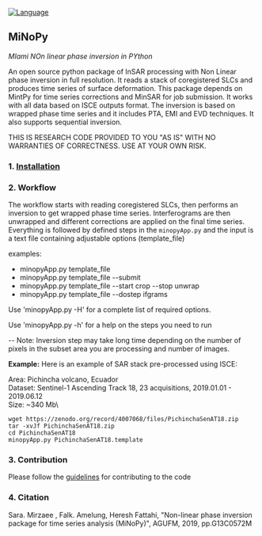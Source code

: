 [![Language](https://img.shields.io/badge/python-3.5%2B-blue.svg)](https://www.python.org/)

## MiNoPy ##
*MIami NOn linear phase inversion in PYthon*

An open source python package of InSAR processing with Non Linear phase inversion in full resolution. It reads a stack of coregistered SLCs and
produces time series of surface deformation. This package depends on MintPy for time series corrections and MinSAR for job submission.
It works with all data based on ISCE outputs format. The inversion is based on wrapped phase time series and it includes PTA, EMI and EVD techniques.
It also supports sequential inversion.

THIS IS RESEARCH CODE PROVIDED TO YOU "AS IS" WITH NO WARRANTIES OF CORRECTNESS. USE AT YOUR OWN RISK.


### 1. [Installation](./installation.md) ###

### 2. Workflow ###

The workflow starts with reading coregistered SLCs, then performs an inversion to get wrapped phase time series.
Interferograms are then unwrapped and different corrections are applied on the final time series.
Everything is followed by defined steps in the `minopyApp.py` and the input is a text file containing adjustable options (template_file)

examples:

- minopyApp.py template_file
- minopyApp.py template_file --submit
- minopyApp.py template_file --start crop --stop unwrap
- minopyApp.py template_file --dostep ifgrams


Use 'minopyApp.py -H' for a complete list of required options.

Use 'minopyApp.py -h' for a help on the steps you need to run 

-- Note:
Inversion step may take long time depending on the number of pixels in the subset area you are processing and number of images. 


**Example:** Here is an example of SAR stack pre-processed using ISCE:

Area: Pichincha volcano, Ecuador\
Dataset: Sentinel-1 Ascending Track 18, 23 acquisitions, 2019.01.01 - 2019.06.12\
Size: ~340 Mb\
```
wget https://zenodo.org/record/4007068/files/PichinchaSenAT18.zip
tar -xvJf PichinchaSenAT18.zip
cd PichinchaSenAT18
minopyApp.py PichinchaSenAT18.template 
```


### 3. Contribution ###
Please follow the [guidelines](./CONTRIBUTING.md) for contributing to the code

### 4. Citation ###

Sara. Mirzaee , Falk. Amelung, Heresh Fattahi, "Non-linear phase inversion package for time series analysis (MiNoPy)", AGUFM, 2019, pp.G13C0572M


